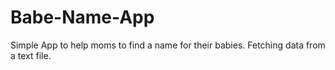 # Babe-Name-App
Simple App to help moms to find a name for their babies. Fetching data from a text file.
